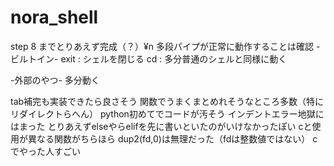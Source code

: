 # nora_shell
step 8 までとりあえず完成（？）¥n
  多段パイプが正常に動作することは確認
<cmd>
-ビルトイン-
exit : シェルを閉じる
cd : 多分普通のシェルと同様に動く

-外部のやつ-
多分動く

<memo>
tab補完も実装できたら良さそう
関数でうまくまとめれそうなところ多数（特にリダイレクトらへん）
python初めてでコードが汚そう
インデントエラー地獄にはまった
  とりあえずelseやらelifを先に書いといたのがいけなかったぽい
cと使用が異なる関数がちらほら
  dup2(fd,0)は無理だった（fdは整数値ではない）
cでやった人すごい


